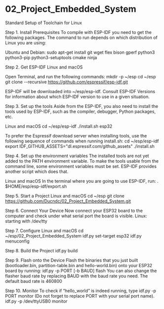 # 02_Project_Embedded_System
Standard Setup of Toolchain for Linux

Step 1. Install Prerequisites
To compile with ESP-IDF you need to get the following packages. The command to run depends on which distribution of Linux you are using:

Ubuntu and Debian:
sudo apt-get install git wget flex bison gperf python3 python3-pip python3-setuptools cmake ninja

Step 2. Get ESP-IDF
Linux and macOS

Open Terminal, and run the following commands:
mkdir -p ~/esp
cd ~/esp
git clone --recursive https://github.com/espressif/esp-idf.git

ESP-IDF will be downloaded into ~/esp/esp-idf.
Consult ESP-IDF Versions for information about which ESP-IDF version to use in a given situation.

Step 3. Set up the tools
Aside from the ESP-IDF, you also need to install the tools used by ESP-IDF, such as the compiler, debugger, Python packages, etc.

Linux and macOS
cd ~/esp/esp-idf
./install.sh esp32

To prefer the Espressif download server when installing tools, use the following sequence of commands when running install.sh:
cd ~/esp/esp-idf
export IDF_GITHUB_ASSETS="dl.espressif.com/github_assets"
./install.sh

Step 4. Set up the environment variables
The installed tools are not yet added to the PATH environment variable. To make the tools usable from the command line, some environment variables must be set. ESP-IDF provides another script which does that.

Linux and macOS
In the terminal where you are going to use ESP-IDF, run:
. $HOME/esp/esp-idf/export.sh

Step 5. Start a Project
Linux and macOS
cd ~/esp
git clone https://github.com/Ducndc/02_Project_Embedded_System.git

Step 6. Connect Your Device
Now connect your ESP32 board to the computer and check under what serial port the board is visible.
Linux: starting with /dev/tty

Step 7. Configure
Linux and macOS
cd ~/esp/02_Project_Embedded_System
idf.py set-target esp32
idf.py menuconfig

Step 8. Build the Project
idf.py build

Step 9. Flash onto the Device
Flash the binaries that you just built (bootloader.bin, partition-table.bin and hello-world.bin) onto your ESP32 board by running:
idf.py -p PORT [-b BAUD] flash
You can also change the flasher baud rate by replacing BAUD with the baud rate you need. The default baud rate is 460800

Step 10. Monitor
To check if “hello_world” is indeed running, type idf.py -p PORT monitor (Do not forget to replace PORT with your serial port name).
idf.py -p /dev/ttyUSB0 monitor



